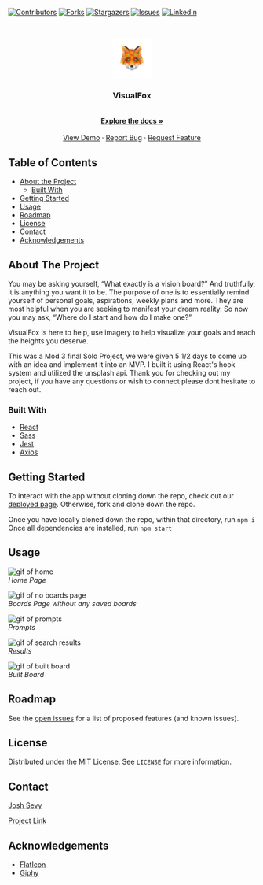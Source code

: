 [![Contributors][contributors-shield]][contributors-url]
[![Forks][forks-shield]][forks-url]
[![Stargazers][stars-shield]][stars-url]
[![Issues][issues-shield]][issues-url]
[![LinkedIn][linkedin-shield]][linkedin-url]



  <br />
<p align="center">
  <a href="https://github.com/joshsevy/VisualFox">
    <img src="./src/assets/logo/foxLogo.png" alt="Logo" width="80" height="80">
  </a>
  <h3 align="center">VisualFox</h3>
  

  <p align="center">
    <br />
    <a href="https://github.com/joshsevy/VisualFox"><strong>Explore the docs »</strong></a>
    <br />
    <br />
    <a href="https://github.com/joshsevy/VisualFox">View Demo</a>
    ·
    <a href="https://github.com/joshsevy/VisualFox/issues">Report Bug</a>
    ·
    <a href="https://github.com/joshsevy/VisualFox/issues">Request Feature</a>
  </p>
</p>

## Table of Contents

* [About the Project](#about-the-project)
  * [Built With](#built-with)
* [Getting Started](#getting-started)
* [Usage](#usage)
* [Roadmap](#roadmap)
* [License](#license)
* [Contact](#contact)
* [Acknowledgements](#acknowledgements)


<!-- ABOUT THE PROJECT -->
## About The Project

You may be asking yourself, “What exactly is a vision board?” And truthfully, it is anything you want it to be. The purpose of one is to essentially remind yourself of personal goals, aspirations, weekly plans and more. They are most helpful when you are seeking to manifest your dream reality. So now you may ask, “Where do I start and how do I make one?”

VisualFox is here to help, use imagery to help visualize your goals and reach the heights you deserve.

This was a Mod 3 final Solo Project, we were given 5 1/2 days to come up with an idea and implement it into an MVP. I built it using React's hook system and utilized the unsplash api. Thank you for checking out my project, if you have any questions or wish to connect please dont hesitate to reach out.

### Built With


* [React](reactjs.org)
* [Sass](sass-lang.com)
* [Jest](jestjs.io)
* [Axios](https://www.npmjs.com/package/axios)

## Getting Started

To interact with the app without cloning down the repo, check out our [deployed page]().
Otherwise, fork and clone down the repo. 

Once you have locally cloned down the repo, within that directory, run 
`npm i`
Once all dependencies are installed, run
`npm start`

## Usage

![gif of home](https://media.giphy.com/media/sxzzg5tydhn0K9n62e/giphy.gif)</br>
*Home Page*

![gif of no boards page](https://media.giphy.com/media/PYfbRkd8D7EN5Z2Hor/giphy.gif)</br>
*Boards Page without any saved boards*

![gif of prompts](https://media.giphy.com/media/3LTQ1SsU34YtHmfJba/giphy.gif)</br>
*Prompts*

![gif of search results](https://media.giphy.com/media/X26dlBbrPyBGRjg3ia/giphy.gif)</br>
*Results*

![gif of built board](https://media.giphy.com/media/DnkrGLTMSnx8fdLyTt/giphy.gif)</br>
*Built Board*


## Roadmap

See the [open issues](https://github.com/joshsevy/VisualFox/issues) for a list of proposed features (and known issues).

## License

Distributed under the MIT License. See `LICENSE` for more information.

## Contact

[Josh Sevy](https://github.com/JoshSevy) 


[Project Link](https://github.com/joshsevy/VisualFox)


## Acknowledgements
* [FlatIcon](https://www.flaticon.com/home)
* [Giphy](https://giphy.com)


<!-- MARKDOWN LINKS & IMAGES -->
<!-- https://www.markdownguide.org/basic-syntax/#reference-style-links -->
[contributors-shield]: https://img.shields.io/github/contributors/joshsevy/VisualFox.svg?style=flat-square
[contributors-url]: https://github.com/leighlars/overlook/graphs/contributors
[forks-shield]: https://img.shields.io/github/forks/joshsevy/VisualFox.svg?style=flat-square
[forks-url]: https://github.com/leighlars/overlook/network/members
[stars-shield]: https://img.shields.io/github/stars/joshsevy/VisualFox.svg?style=flat-square
[stars-url]: https://github.com/leighlars/overlook/stargazers
[issues-shield]: https://img.shields.io/github/issues/joshsevy/VisualFox.svg?style=flat-square
[issues-url]: https://github.com/joshsevy/VisualFox/issues
[linkedin-shield]: https://img.shields.io/badge/-LinkedIn-black.svg?style=flat-square&logo=linkedin&colorB=555
[linkedin-url]: https://linkedin.com/in/josh-sevy

